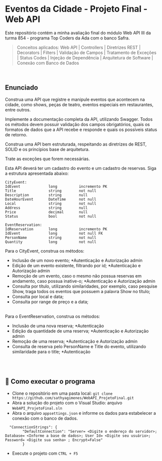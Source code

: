 # Eventos da Cidade - Projeto Final - Web API

Este repositório contém a minha avaliação final do módulo Web API III da turma 854 - programa Top Coders da Ada com o banco Safra.

> Conceitos aplicados: Web API | Controllers | Diretrizes REST | Decorators | Filters | Validação de Campos | Tratamento de Exceções | Status Codes | Injeção de Dependência | Arquitetura de Software | Conexão com Banco de Dados
</br>


## Enunciado
Construa uma API que registre e manipule eventos que acontecem na cidade, como shows, peças de teatro, eventos especiais em restaurantes, entre outros.

Implemente a documentação completa da API, utilizando Swagger. Todos os métodos devem possuir validação dos campos obrigatórios, quais os formatos de dados que a API recebe e responde e quais os possíveis status de retorno.

Construa uma API bem estruturada, respeitando as diretrizes de REST, SOLID e os princípios base de arquitetura.

Trate as exceções que forem necessárias.

Esta API deverá ter um cadastro do evento e um cadastro de reservas. Siga a estrutura apresentada abaixo:
```
CityEvent:
IdEvent             long          incremento PK
Title               string        not null
Description         string        null
DateHourEvent       DateTime      not null
Local               string        not null
Address             string        null
Price               decimal       null
Status              bool          not null

EventReservation:
IdReservation       long          incremento PK
IdEvent             long          not null FK
PersonName          string        not null
Quantity            long          not null
```

Para o CityEvent, construa os métodos:
- Inclusão de um novo evento; *Autenticação e Autorização admin
- Edição de um evento existente, filtrando por id; *Autenticação e Autorização admin
- Remoção de um evento, caso o mesmo não possua reservas em andamento, caso possua inative-o; *Autenticação e Autorização admin
- Consulta por título, utilizando similaridades, por exemplo, caso pesquise Show, traga todos os eventos que possuem a palavra Show no título;
- Consulta por local e data;
- Consulta por range de preço e a data;
</br>
Para o EventReservation, construa os métodos:

- Inclusão de uma nova reserva; *Autenticação
- Edição da quantidade de uma reserva; *Autenticação e Autorização admin
- Remoção de uma reserva; *Autenticação e Autorização admin
- Consulta de reserva pelo PersonName e Title do evento, utilizando similaridade para o title; *Autenticação
<br/>
<br/>

## :hammer: Como executar o programa
- Clone o repositório em uma pasta local: `git clone https://github.com/sathyagimenes/WebAPI_ProjetoFinal.git`
- Abra a solução do projeto com o Visual Studio: arquivo `WebAPI_ProjetoFinal.sln`
- Abra o arquivo `appsettings.json` e informe os dados para estabelecer a conexão com o banco de dados.
```
  "ConnectionStrings": {
        "DefaultConnection": "Server= <Digite o endereço do servidor>; Database= <Informe a base de dados>; User Id= <Digite seu usuário>; Password= <Digite sua senha> ; Encrypt=False"
        }
```
- Execute o projeto com `CTRL + F5`
